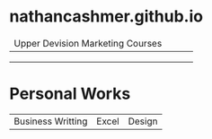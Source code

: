 # nathancashmer.github.io
<!DOCTYPE>
<html>
<link href='webpage.css'type='text/css'rel='stylesheet'
  <body>
    <title class='heading'>
      Nathan R Cashmer
    </title>
    <div class='table'>
      <table>
        <thead>
          <tr colspan= 4>
            <td class='table-heading'>Upper Devision Marketing Courses</td>
          </tr>
        </thead>
          <tr class="courses">
            <td></td>
            <td></td>
            <td></td>
            <td></td>
          </tr>
          <tr class="courses">
            <td></td>
            <td></td>
            <td></td>
            <td></td>
          </tr>
          <tr class="courses">
            <td></td>
            <td></td>
            <td></td>
            <td></td>
          </tr>
      </table>
    </div>
    <div>
      <h1 class='links-to-works'>Personal Works</h1>
      <table>
        <tr>
          <td class='BW'>Business Writting</td>
          <td class='excel'>Excel</td>
          <td class='design'>Design</td>
        </tr>
      </table>
    </div>
  </body>
</html>
